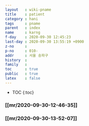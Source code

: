 ```yaml
---
layout   : wiki-pname
title    : patient
category : hani
tags     : pname
parent   : index
name     : karng
f-day    : 2020-09-30 12:45:23
last-day : 2020-09-30 13:55:19 +0900
z-no     : 
p-no     : 010-
addr     : 서울 송파구
history  : 
family   : 
toc      : true
public   : true
latex    : false
---
```

* TOC
{:toc}


### [[mr/2020-09-30-12-46-35]]
### [[mr/2020-09-30-13-52-07]]

